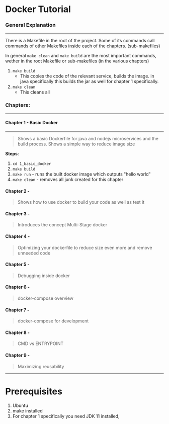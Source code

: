 # Docker Tutorial

### General Explanation
---
There is a Makefile in the root of the project. Some of its commands call commands of other Makefiles inside each of the chapters. (sub-makefiles)

In general ```make clean``` and ```make build``` are the most important commands, wether in the root Makefile or sub-makefiles (in the various chapters)

1. ```make build```
    - This copies the code of the relevant service, builds the image. in java specifically this builds the jar as well for chapter 1 specifically.
1. ```make clean```
    - This cleans all

### Chapters:
___

#### Chapter 1 - Basic Docker
___
> Shows a basic Dockerfile for java and nodejs microservices and the build process. Shows a simple way to reduce image size

**Steps**:
1. ```cd 1_basic_docker```
1. ```make build```
1. ```make run``` - runs the built docker image which outputs "hello world"
1. ```make clean``` - removes all junk created for this chapter


#### Chapter 2 -
> Shows how to use docker to build your code as well as test it

#### Chapter 3 -
> Introduces the concept Multi-Stage docker

#### Chapter 4 -
> Optimizing your dockerfile to reduce size even more and remove unneeded code

#### Chapter 5 -
> Debugging inside docker

#### Chapter 6 -
> docker-compose overview

#### Chapter 7 - 
> docker-compose for development

#### Chapter 8 - 
> CMD vs ENTRYPOINT 

#### Chapter 9 -
> Maximizing reusability
___
# Prerequisites
1. Ubuntu
1. make installed
1. For chapter 1 specifically you need JDK 11 installed, 
